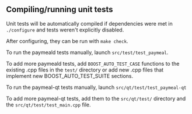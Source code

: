 Compiling/running unit tests
------------------------------------

Unit tests will be automatically compiled if dependencies were met in `./configure`
and tests weren't explicitly disabled.

After configuring, they can be run with `make check`.

To run the paymeald tests manually, launch `src/test/test_paymeal`.

To add more paymeald tests, add `BOOST_AUTO_TEST_CASE` functions to the existing
.cpp files in the `test/` directory or add new .cpp files that
implement new BOOST_AUTO_TEST_SUITE sections.

To run the paymeal-qt tests manually, launch `src/qt/test/test_paymeal-qt`

To add more paymeal-qt tests, add them to the `src/qt/test/` directory and
the `src/qt/test/test_main.cpp` file.
